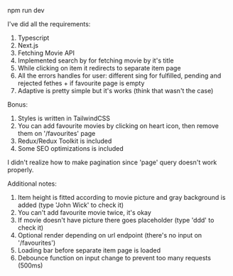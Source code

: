 npm run dev

I've did all the requirements:

1. Typescript
2. Next.js
3. Fetching Movie API
4. Implemented search by for fetching movie by it's title
5. While clicking on item it redirects to separate item page
6. All the errors handles for user: different sing for fulfilled, pending and rejected fethes + if favourite page is empty
7. Adaptive is pretty simple but it's works (think that wasn't the case)

Bonus:

1. Styles is written in TailwindCSS
2. You can add favourite movies by clicking on heart icon, then remove them on '/favourites' page
3. Redux/Redux Toolkit is included
4. Some SEO optimizations is included

I didn't realize how to make pagination since 'page' query doesn't work properly.

Additional notes:

1. Item height is fitted according to movie picture and gray background is added (type 'John Wick' to check it)
2. You can't add favourite movie twice, it's okay
3. If movie doesn't have picture there goes placeholder (type 'ddd' to check it)
4. Optional render depending on url endpoint (there's no input on '/favourites')
5. Loading bar before separate item page is loaded
6. Debounce function on input change to prevent too many requests (500ms)
